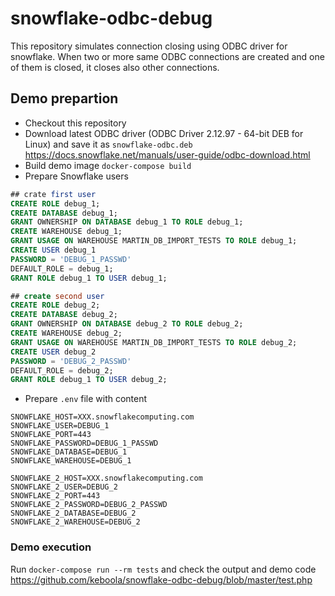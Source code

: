 # snowflake-odbc-debug

This repository simulates connection closing using ODBC driver for snowflake.
When two or more same ODBC connections are created and one of them is closed, it closes also other connections.


## Demo prepartion

- Checkout this repository
- Download latest ODBC driver (ODBC Driver 2.12.97 - 64-bit DEB for Linux) and save it as `snowflake-odbc.deb` https://docs.snowflake.net/manuals/user-guide/odbc-download.html
- Build demo image `docker-compose build`
- Prepare Snowflake users

```SQL
## crate first user
CREATE ROLE debug_1;
CREATE DATABASE debug_1;
GRANT OWNERSHIP ON DATABASE debug_1 TO ROLE debug_1;
CREATE WAREHOUSE debug_1;
GRANT USAGE ON WAREHOUSE MARTIN_DB_IMPORT_TESTS TO ROLE debug_1;
CREATE USER debug_1
PASSWORD = 'DEBUG_1_PASSWD'
DEFAULT_ROLE = debug_1;
GRANT ROLE debug_1 TO USER debug_1;

## create second user
CREATE ROLE debug_2;
CREATE DATABASE debug_2;
GRANT OWNERSHIP ON DATABASE debug_2 TO ROLE debug_2;
CREATE WAREHOUSE debug_2;
GRANT USAGE ON WAREHOUSE MARTIN_DB_IMPORT_TESTS TO ROLE debug_2;
CREATE USER debug_2
PASSWORD = 'DEBUG_2_PASSWD'
DEFAULT_ROLE = debug_2;
GRANT ROLE debug_1 TO USER debug_2;
```

- Prepare `.env` file with content
```
SNOWFLAKE_HOST=XXX.snowflakecomputing.com
SNOWFLAKE_USER=DEBUG_1
SNOWFLAKE_PORT=443
SNOWFLAKE_PASSWORD=DEBUG_1_PASSWD
SNOWFLAKE_DATABASE=DEBUG_1
SNOWFLAKE_WAREHOUSE=DEBUG_1

SNOWFLAKE_2_HOST=XXX.snowflakecomputing.com
SNOWFLAKE_2_USER=DEBUG_2
SNOWFLAKE_2_PORT=443
SNOWFLAKE_2_PASSWORD=DEBUG_2_PASSWD
SNOWFLAKE_2_DATABASE=DEBUG_2
SNOWFLAKE_2_WAREHOUSE=DEBUG_2
```

### Demo execution
Run `docker-compose run --rm tests` and check the output and demo code https://github.com/keboola/snowflake-odbc-debug/blob/master/test.php
